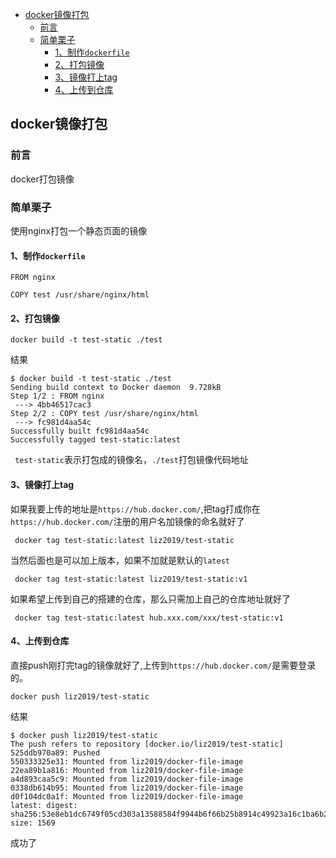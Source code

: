 <!-- START doctoc generated TOC please keep comment here to allow auto update -->
<!-- DON'T EDIT THIS SECTION, INSTEAD RE-RUN doctoc TO UPDATE -->

- [docker镜像打包](#docker%E9%95%9C%E5%83%8F%E6%89%93%E5%8C%85)
  - [前言](#%E5%89%8D%E8%A8%80)
  - [简单栗子](#%E7%AE%80%E5%8D%95%E6%A0%97%E5%AD%90)
    - [1、制作`dockerfile`](#1%E5%88%B6%E4%BD%9Cdockerfile)
    - [2、打包镜像](#2%E6%89%93%E5%8C%85%E9%95%9C%E5%83%8F)
    - [3、镜像打上tag](#3%E9%95%9C%E5%83%8F%E6%89%93%E4%B8%8Atag)
    - [4、上传到仓库](#4%E4%B8%8A%E4%BC%A0%E5%88%B0%E4%BB%93%E5%BA%93)

<!-- END doctoc generated TOC please keep comment here to allow auto update -->

## docker镜像打包

### 前言

docker打包镜像

### 简单栗子

使用nginx打包一个静态页面的镜像  

#### 1、制作`dockerfile`  

```
FROM nginx

COPY test /usr/share/nginx/html
```
#### 2、打包镜像

````
docker build -t test-static ./test
````
结果
````
$ docker build -t test-static ./test
Sending build context to Docker daemon  9.728kB
Step 1/2 : FROM nginx
 ---> 4bb46517cac3
Step 2/2 : COPY test /usr/share/nginx/html
 ---> fc981d4aa54c
Successfully built fc981d4aa54c
Successfully tagged test-static:latest
````

` test-static`表示打包成的镜像名，`./test`打包镜像代码地址

#### 3、镜像打上tag  

如果我要上传的地址是`https://hub.docker.com/`,把tag打成你在`https://hub.docker.com/`注册的用户名加镜像的命名就好了  

````
 docker tag test-static:latest liz2019/test-static
````

当然后面也是可以加上版本，如果不加就是默认的`latest`

````
 docker tag test-static:latest liz2019/test-static:v1
````

如果希望上传到自己的搭建的仓库，那么只需加上自己的仓库地址就好了

````
 docker tag test-static:latest hub.xxx.com/xxx/test-static:v1
````

#### 4、上传到仓库

直接push刚打完tag的镜像就好了,上传到`https://hub.docker.com/`是需要登录的。

````
docker push liz2019/test-static
````

结果

```
$ docker push liz2019/test-static
The push refers to repository [docker.io/liz2019/test-static]
525ddb970a89: Pushed 
550333325e31: Mounted from liz2019/docker-file-image 
22ea89b1a816: Mounted from liz2019/docker-file-image 
a4d893caa5c9: Mounted from liz2019/docker-file-image 
0338db614b95: Mounted from liz2019/docker-file-image 
d0f104dc0a1f: Mounted from liz2019/docker-file-image 
latest: digest: sha256:53e8eb1dc6749f05cd303a13588584f9944b6f66b25b8914c49923a16c1ba6b2 size: 1569
```

成功了